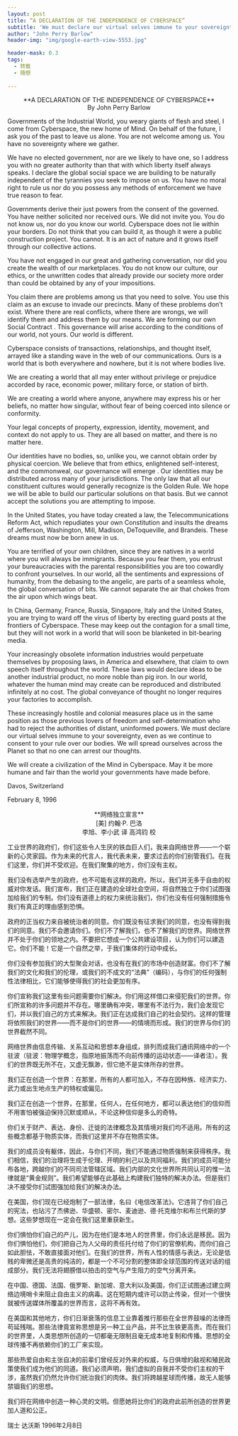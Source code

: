 ```yaml
---
layout: post
title: “A DECLARATION OF THE INDEPENDENCE OF CYBERSPACE”
subtitle: 'We must declare our virtual selves immune to your sovereignty.'
author: "John Perry Barlow"
header-img: "img/google-earth-view-5553.jpg"

header-mask: 0.3
tags:
  - 转载
  - 随想
  
---
```

<center>**A DECLARATION OF THE INDEPENDENCE OF CYBERSPACE**</center>
<center>By John Perry Barlow</center>

Governments of the Industrial World, you weary giants of flesh and steel, I come from Cyberspace, the new home of Mind. On behalf of the future, I ask you of the past to leave us alone. You are not welcome among us. You have no sovereignty where we gather.

We have no elected government, nor are we likely to have one, so I address you with no greater authority than that with which liberty itself always speaks. I declare the global social space we are building to be naturally independent of the tyrannies you seek to impose on us. You have no moral right to rule us nor do you possess any methods of enforcement we have true reason to fear.

Governments derive their just powers from the consent of the governed. You have neither solicited nor received ours. We did not invite you. You do not know us, nor do you know our world. Cyberspace does not lie within your borders. Do not think that you can build it, as though it were a public construction project. You cannot. It is an act of nature and it grows itself through our collective actions.

You have not engaged in our great and gathering conversation, nor did you create the wealth of our marketplaces. You do not know our culture, our ethics, or the unwritten codes that already provide our society more order than could be obtained by any of your impositions.

You claim there are problems among us that you need to solve. You use this claim as an excuse to invade our precincts. Many of these problems don’t exist. Where there are real conflicts, where there are wrongs, we will identify them and address them by our means. We are forming our own Social Contract . This governance will arise according to the conditions of our world, not yours. Our world is different.

Cyberspace consists of transactions, relationships, and thought itself, arrayed like a standing wave in the web of our communications. Ours is a world that is both everywhere and nowhere, but it is not where bodies live.

We are creating a world that all may enter without privilege or prejudice accorded by race, economic power, military force, or station of birth.

We are creating a world where anyone, anywhere may express his or her beliefs, no matter how singular, without fear of being coerced into silence or conformity.

Your legal concepts of property, expression, identity, movement, and context do not apply to us. They are all based on matter, and there is no matter here.

Our identities have no bodies, so, unlike you, we cannot obtain order by physical coercion. We believe that from ethics, enlightened self-interest, and the commonweal, our governance will emerge . Our identities may be distributed across many of your jurisdictions. The only law that all our constituent cultures would generally recognize is the Golden Rule. We hope we will be able to build our particular solutions on that basis. But we cannot accept the solutions you are attempting to impose.

In the United States, you have today created a law, the Telecommunications Reform Act, which repudiates your own Constitution and insults the dreams of Jefferson, Washington, Mill, Madison, DeToqueville, and Brandeis. These dreams must now be born anew in us.

You are terrified of your own children, since they are natives in a world where you will always be immigrants. Because you fear them, you entrust your bureaucracies with the parental responsibilities you are too cowardly to confront yourselves. In our world, all the sentiments and expressions of humanity, from the debasing to the angelic, are parts of a seamless whole, the global conversation of bits. We cannot separate the air that chokes from the air upon which wings beat.

In China, Germany, France, Russia, Singapore, Italy and the United States, you are trying to ward off the virus of liberty by erecting guard posts at the frontiers of Cyberspace. These may keep out the contagion for a small time, but they will not work in a world that will soon be blanketed in bit-bearing media.

Your increasingly obsolete information industries would perpetuate themselves by proposing laws, in America and elsewhere, that claim to own speech itself throughout the world. These laws would declare ideas to be another industrial product, no more noble than pig iron. In our world, whatever the human mind may create can be reproduced and distributed infinitely at no cost. The global conveyance of thought no longer requires your factories to accomplish.

These increasingly hostile and colonial measures place us in the same position as those previous lovers of freedom and self-determination who had to reject the authorities of distant, uninformed powers. We must declare our virtual selves immune to your sovereignty, even as we continue to consent to your rule over our bodies. We will spread ourselves across the Planet so that no one can arrest our thoughts.

We will create a civilization of the Mind in Cyberspace. May it be more humane and fair than the world your governments have made before.

Davos, Switzerland

February 8, 1996


<center>**网络独立宣言**</center>
<center>[美] 约翰·P. 巴洛</center>
<center>李旭、李小武 译 高鸿钧 校</center>

工业世界的政府们，你们这些令人生厌的铁血巨人们，我来自网络世界——一个崭新的心灵家园。作为未来的代言人，我代表未来，要求过去的你们别管我们。在我们这里，你们并不受欢迎。在我们聚集的地方，你们没有主权。

我们没有选举产生的政府，也不可能有这样的政府。所以，我们并无多于自由的权威对你发话。我们宣布，我们正在建造的全球社会空间，将自然独立于你们试图强加给我们的专制。你们没有道德上的权力来统治我们，你们也没有任何强制措施令我们有真正的理由感到恐惧。

政府的正当权力来自被统治者的同意。你们既没有征求我们的同意，也没有得到我们的同意。我们不会邀请你们。你们不了解我们，也不了解我们的世界。网络世界并不处于你们的领地之内。不要把它想成一个公共建设项目，认为你们可以建造它。你们不能！它是一个自然之举，于我们集体的行动中成长。

你们没有参加我们的大型聚会对话，也没有在我们的市场中创造财富。你们不了解我们的文化和我们的伦理，或我们的不成文的“法典”（编码），与你们的任何强制性法律相比，它们能够使得我们的社会更加有序。

你们宣称我们这里有些问题需要你们解决。你们用这样借口来侵犯我们的世界。你们所宣称的许多问题并不存在。哪里确有冲突，哪里有不法行为，我们会发现它们，并以我们自己的方式来解决。我们正在达成我们自己的社会契约。这样的管理将依照我们的世界——而不是你们的世界——的情境而形成。我们的世界与你们的世界截然不同。

网络世界由信息传输、关系互动和思想本身组成，排列而成我们通讯网络中的一个驻波（驻波：物理学概念，指原地振荡而不向前传播的运动状态——译者注）。我们的世界既无所不在，又虚无飘渺，但它绝不是实体所存的世界。

我们正在创造一个世界：在那里，所有的人都可加入，不存在因种族、经济实力、武力或出生地点生产的特权或偏见。

我们正在创造一个世界，在那里，任何人，在任何地方，都可以表达他们的信仰而不用害怕被强迫保持沉默或顺从，不论这种信仰是多么的奇特。

你们关于财产、表达、身份、迁徙的法律概念及其情境对我们均不适用。所有的这些概念都基于物质实体，而我们这里并不存在物质实体。

我们的成员没有躯体，因此，与你们不同，我们不能通过物质强制来获得秩序。我们相信，我们的治理将生成于伦理、开明的利己以及共同福利。我们的成员可能分布各地，跨越你们的不同司法管辖区域。我们内部的文化世界所共同认可的惟一法律就是“黄金规则”。我们希望能够在此基础上构建我们独特的解决办法。但是我们决不接受你们试图强加给我们的解决办法。

在美国，你们现在已经炮制了一部法律，名曰《电信改革法》。它违背了你们自己的宪法，也玷污了杰佛逊、华盛顿、密尔、麦迪逊、德·托克维尔和布兰代斯的梦想。这些梦想现在一定会在我们这里重获新生。

你们惧怕你们自己的产儿，因为在他们是本地人的世界里，你们永远是移民。因为你们惧怕他们，你们把自己为人父母的责任托付给了你们的官僚机构，而你们自己如此胆怯，不敢直接面对他们。在我们的世界，所有人性的情感与表达，无论是低贱的卑微还是高贵的纯洁的，都是一个不可分割的整体即全球范围的传送对话的组成部分。我们无法将翅膀借以拍击的空气与产生阻力的空气分离开来。

在中国、德国、法国、俄罗斯、新加坡、意大利以及美国，你们正试图通过建立网络边境哨卡来阻止自由主义的病毒。这在短期内或许可以防止传染，但对一个很快就被传送媒体所覆盖的世界而言，这将不再有效。

在美国和其他地方，你们日渐衰落的信息工业靠着推行那些在全世界鼓噪的法律而苟延残喘。那些法律竟宣称思想是另一种工业产品，并不比生铁更高贵。而在我们的世界里，人类思想所创造的一切都毫无限制且毫无成本地复制和传播。思想的全球传播不再依赖你们的工厂来实现。

那些热爱自由和主张自决的前辈们曾经反对外来的权威，与日俱增的敌视和殖民政策使我们成为他们的同道。我们必须声明，我们虚拟的自我并不受你们主权的干涉，虽然我们仍然允许你们统治我们的肉体。我们将跨越星球而传播，故无人能够禁锢我们的思想。

我们将在网络中创造一种心灵的文明。但愿她将比你们的政府此前所创造的世界更加人道和公正。

瑞士 达沃斯
1996年2月8日